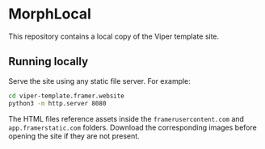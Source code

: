 # MorphLocal

This repository contains a local copy of the Viper template site.

## Running locally

Serve the site using any static file server. For example:

```bash
cd viper-template.framer.website
python3 -m http.server 8080
```

The HTML files reference assets inside the `framerusercontent.com` and `app.framerstatic.com` folders. Download the corresponding images before opening the site if they are not present.

